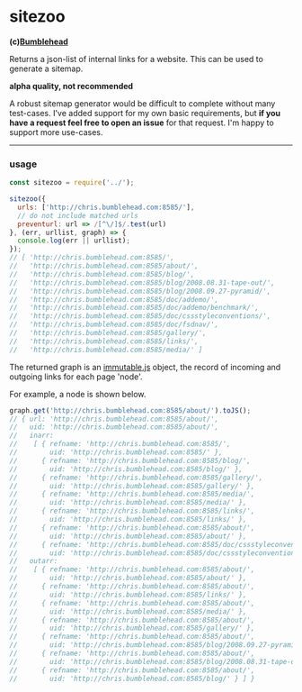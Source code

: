 sitezoo
=======
**(c)[Bumblehead][0]**

Returns a json-list of internal links for a website. This can be used to generate a sitemap.

**alpha quality, not recommended**

A robust sitemap generator would be difficult to complete without many test-cases. I've added support for my own basic requirements, but **if you have a request feel free to open an issue** for that request. I'm happy to support more use-cases.


----------------------------------------
### usage

```javascript
const sitezoo = require('../');

sitezoo({
  urls: ['http://chris.bumblehead.com:8585/'],
  // do not include matched urls
  preventurl: url => /[^\/]$/.test(url)
}, (err, urllist, graph) => {
  console.log(err || urllist);
});
// [ 'http://chris.bumblehead.com:8585/',
//   'http://chris.bumblehead.com:8585/about/',
//   'http://chris.bumblehead.com:8585/blog/',
//   'http://chris.bumblehead.com:8585/blog/2008.08.31-tape-out/',
//   'http://chris.bumblehead.com:8585/blog/2008.09.27-pyramid/',
//   'http://chris.bumblehead.com:8585/doc/addemo/',
//   'http://chris.bumblehead.com:8585/doc/addemo/benchmark/',
//   'http://chris.bumblehead.com:8585/doc/cssstyleconventions/',
//   'http://chris.bumblehead.com:8585/doc/fsdnav/',
//   'http://chris.bumblehead.com:8585/gallery/',
//   'http://chris.bumblehead.com:8585/links/',
//   'http://chris.bumblehead.com:8585/media/' ]
```

The returned graph is an [immutable.js][1] object, the record of incoming and outgoing links for each page 'node'.

For example, a node is shown below.

```javascript
graph.get('http://chris.bumblehead.com:8585/about/').toJS();
// { url: 'http://chris.bumblehead.com:8585/about/',
//   uid: 'http://chris.bumblehead.com:8585/about/',
//   inarr: 
//    [ { refname: 'http://chris.bumblehead.com:8585/',
//        uid: 'http://chris.bumblehead.com:8585/' },
//      { refname: 'http://chris.bumblehead.com:8585/blog/',
//        uid: 'http://chris.bumblehead.com:8585/blog/' },
//      { refname: 'http://chris.bumblehead.com:8585/gallery/',
//        uid: 'http://chris.bumblehead.com:8585/gallery/' },
//      { refname: 'http://chris.bumblehead.com:8585/media/',
//        uid: 'http://chris.bumblehead.com:8585/media/' },
//      { refname: 'http://chris.bumblehead.com:8585/links/',
//        uid: 'http://chris.bumblehead.com:8585/links/' },
//      { refname: 'http://chris.bumblehead.com:8585/about/',
//        uid: 'http://chris.bumblehead.com:8585/about/' },
//      { refname: 'http://chris.bumblehead.com:8585/doc/cssstyleconventions/',
//        uid: 'http://chris.bumblehead.com:8585/doc/cssstyleconventions/' } ],
//   outarr: 
//    [ { refname: 'http://chris.bumblehead.com:8585/about/',
//        uid: 'http://chris.bumblehead.com:8585/about/' },
//      { refname: 'http://chris.bumblehead.com:8585/about/',
//        uid: 'http://chris.bumblehead.com:8585/links/' },
//      { refname: 'http://chris.bumblehead.com:8585/about/',
//        uid: 'http://chris.bumblehead.com:8585/media/' },
//      { refname: 'http://chris.bumblehead.com:8585/about/',
//        uid: 'http://chris.bumblehead.com:8585/gallery/' },
//      { refname: 'http://chris.bumblehead.com:8585/about/',
//        uid: 'http://chris.bumblehead.com:8585/blog/2008.09.27-pyramid/' },
//      { refname: 'http://chris.bumblehead.com:8585/about/',
//        uid: 'http://chris.bumblehead.com:8585/blog/2008.08.31-tape-out/' },
//      { refname: 'http://chris.bumblehead.com:8585/about/',
//        uid: 'http://chris.bumblehead.com:8585/blog/' } ] }
```


[0]: http://www.bumblehead.com                            "bumblehead"
[1]: http://facebook.github.io/immutable-js             "immutable-js"
